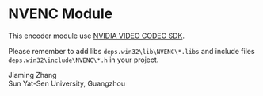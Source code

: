 # NVENC Module
This encoder module use [NVIDIA VIDEO CODEC SDK][1].  

Please remember to add libs `deps.win32\lib\NVENC\*.libs` and include files `deps.win32\include\NVENC\*.h` in your project.  

Jiaming Zhang  
Sun Yat-Sen University, Guangzhou


  [1]: https://developer.nvidia.com/nvidia-video-codec-sdk
